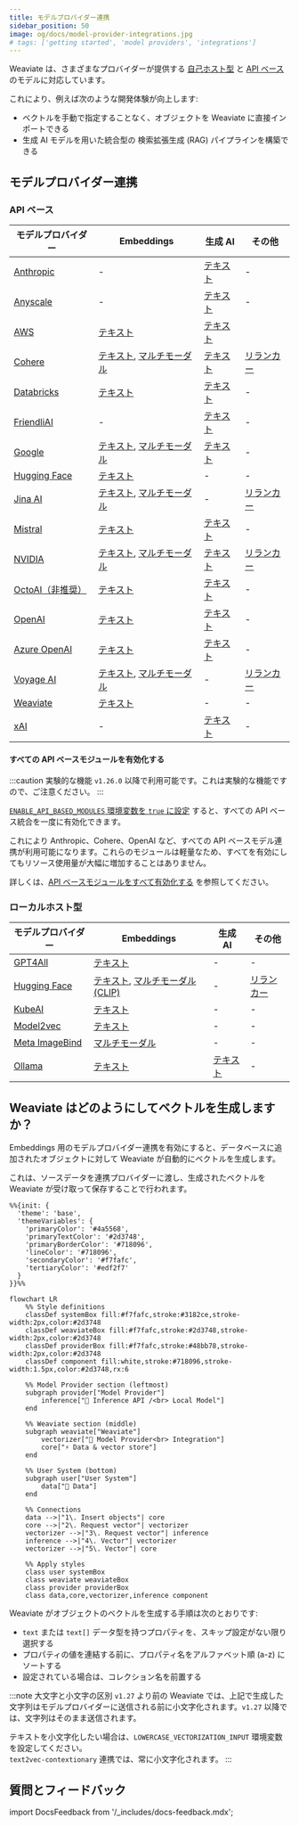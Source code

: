 ```yaml
---
title: モデルプロバイダー連携
sidebar_position: 50
image: og/docs/model-provider-integrations.jpg
# tags: ['getting started', 'model providers', 'integrations']
---
```


Weaviate は、さまざまなプロバイダーが提供する [自己ホスト型](#locally-hosted) と [API ベース](#api-based) のモデルに対応しています。

これにより、例えば次のような開発体験が向上します:
- ベクトルを手動で指定することなく、オブジェクトを Weaviate に直接インポートできる  
- 生成 AI モデルを用いた統合型の 検索拡張生成 (RAG) パイプラインを構築できる

## モデルプロバイダー連携

### API ベース

| モデルプロバイダー | Embeddings | 生成 AI | その他 |
| --- | --- | --- | --- |
| [Anthropic](./anthropic/index.md) | - | [テキスト](./anthropic/generative.md) | - |
| [Anyscale](./anyscale/index.md) | - | [テキスト](./anyscale/generative.md) | - |
| [AWS](./aws/index.md) | [テキスト](./aws/embeddings.md) | [テキスト](./aws/generative.md) |
| [Cohere](./cohere/index.md) | [テキスト](./cohere/embeddings.md), [マルチモーダル](./cohere/embeddings-multimodal.md) | [テキスト](./cohere/generative.md) | [リランカー](./cohere/reranker.md) |
| [Databricks](./databricks/index.md) | [テキスト](./databricks/embeddings.md) | [テキスト](./databricks/generative.md) | - |
| [FriendliAI](./friendliai/index.md) | - | [テキスト](./friendliai/generative.md) | - |
| [Google](./google/index.md) | [テキスト](./google/embeddings.md), [マルチモーダル](./google/embeddings-multimodal.md) | [テキスト](./google/generative.md) | - |
| [Hugging Face](./huggingface/index.md) | [テキスト](./huggingface/embeddings.md) | - | - |
| [Jina AI](./jinaai/index.md) | [テキスト](./jinaai/embeddings.md), [マルチモーダル](./jinaai/embeddings-multimodal.md) | - | [リランカー](./jinaai/reranker.md) |
| [Mistral](./mistral/index.md) | [テキスト](./mistral/embeddings.md) | [テキスト](./mistral/generative.md) | - |
| [NVIDIA](./nvidia/index.md) | [テキスト](./nvidia/embeddings.md), [マルチモーダル](./nvidia/embeddings-multimodal.md) | [テキスト](./nvidia/generative.md) | [リランカー](./nvidia/reranker.md) |
| [OctoAI（非推奨）](./octoai/index.md) | [テキスト](./octoai/embeddings.md) | [テキスト](./octoai/generative.md) | - |
| [OpenAI](./openai/index.md) | [テキスト](./openai/embeddings.md) | [テキスト](./openai/generative.md) | - |
| [Azure OpenAI](./openai-azure/index.md) | [テキスト](./openai-azure/embeddings.md) | [テキスト](./openai-azure/generative.md) | - |
| [Voyage AI](./voyageai/index.md) | [テキスト](./voyageai/embeddings.md), [マルチモーダル](./voyageai/embeddings-multimodal.md) | - | [リランカー](./voyageai/reranker.md) |
| [Weaviate](./weaviate/index.md) | [テキスト](./weaviate/embeddings.md) | - | - |
| [xAI](./xai/index.md) | - | [テキスト](./xai/generative.md) | - |

#### すべての API ベースモジュールを有効化する

:::caution 実験的な機能
`v1.26.0` 以降で利用可能です。これは実験的な機能ですので、ご注意ください。
:::

[ `ENABLE_API_BASED_MODULES` 環境変数を `true` に設定](../configuration/modules.md#enable-all-api-based-modules) すると、すべての API ベース統合を一度に有効化できます。

これにより Anthropic、Cohere、OpenAI など、すべての API ベースモデル連携が利用可能になります。これらのモジュールは軽量なため、すべてを有効にしてもリソース使用量が大幅に増加することはありません。

詳しくは、[API ベースモジュールをすべて有効化する](../configuration/modules.md#enable-all-api-based-modules) を参照してください。

### ローカルホスト型

| モデルプロバイダー | Embeddings | 生成 AI | その他 |
| --- | --- | --- | --- |
| [GPT4All](./gpt4all/index.md) | [テキスト](./gpt4all/embeddings.md) | - | - |
| [Hugging Face](./transformers/index.md) | [テキスト](./transformers/embeddings.md), [マルチモーダル (CLIP)](./transformers/embeddings-multimodal.md) | - | [リランカー](./transformers/reranker.md) |
| [KubeAI](./kubeai/index.md) | [テキスト](./kubeai/embeddings.md) | - | - |
| [Model2vec](./model2vec/index.md) | [テキスト](./model2vec/embeddings.md) | - | - |
| [Meta ImageBind](./imagebind/index.md) | [マルチモーダル](./imagebind/embeddings-multimodal.md) | - | - |
| [Ollama](./ollama/index.md) | [テキスト](./ollama/embeddings.md) | [テキスト](./ollama/generative.md) | - |

## Weaviate はどのようにしてベクトルを生成しますか？

Embeddings 用のモデルプロバイダー連携を有効にすると、データベースに追加されたオブジェクトに対して Weaviate が自動的にベクトルを生成します。

これは、ソースデータを連携プロバイダーに渡し、生成されたベクトルを Weaviate が受け取って保存することで行われます。

```mermaid
%%{init: {
  'theme': 'base',
  'themeVariables': {
    'primaryColor': '#4a5568',
    'primaryTextColor': '#2d3748',
    'primaryBorderColor': '#718096',
    'lineColor': '#718096',
    'secondaryColor': '#f7fafc',
    'tertiaryColor': '#edf2f7'
  }
}}%%

flowchart LR
    %% Style definitions
    classDef systemBox fill:#f7fafc,stroke:#3182ce,stroke-width:2px,color:#2d3748
    classDef weaviateBox fill:#f7fafc,stroke:#2d3748,stroke-width:2px,color:#2d3748
    classDef providerBox fill:#f7fafc,stroke:#48bb78,stroke-width:2px,color:#2d3748
    classDef component fill:white,stroke:#718096,stroke-width:1.5px,color:#2d3748,rx:6

    %% Model Provider section (leftmost)
    subgraph provider["Model Provider"]
        inference["🤖 Inference API /<br> Local Model"]
    end

    %% Weaviate section (middle)
    subgraph weaviate["Weaviate"]
        vectorizer["🔌 Model Provider<br> Integration"]
        core["⚡️ Data & vector store"]
    end

    %% User System (bottom)
    subgraph user["User System"]
        data["📄 Data"]
    end

    %% Connections
    data -->|"1\. Insert objects"| core
    core -->|"2\. Request vector"| vectorizer
    vectorizer -->|"3\. Request vector"| inference
    inference -->|"4\. Vector"| vectorizer
    vectorizer -->|"5\. Vector"| core

    %% Apply styles
    class user systemBox
    class weaviate weaviateBox
    class provider providerBox
    class data,core,vectorizer,inference component
```

Weaviate がオブジェクトのベクトルを生成する手順は次のとおりです:

- `text` または `text[]` データ型を持つプロパティを、スキップ設定がない限り選択する  
- プロパティの値を連結する前に、プロパティ名をアルファベット順 (a-z) にソートする  
- 設定されている場合は、コレクション名を前置する  

:::note 大文字と小文字の区別
`v1.27` より前の Weaviate では、上記で生成した文字列はモデルプロバイダーに送信される前に小文字化されます。`v1.27` 以降では、文字列はそのまま送信されます。

テキストを小文字化したい場合は、`LOWERCASE_VECTORIZATION_INPUT` 環境変数を設定してください。  
`text2vec-contextionary` 連携では、常に小文字化されます。
:::

## 質問とフィードバック

import DocsFeedback from '/_includes/docs-feedback.mdx';

<DocsFeedback/>

